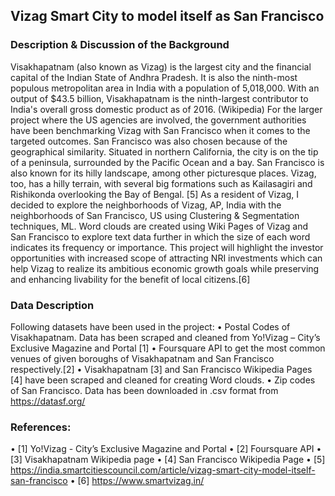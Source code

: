 <h2>Vizag Smart City to model itself as San Francisco</h2>
<h3>Description & Discussion of the Background</h3>

Visakhapatnam (also known as Vizag) is the largest city and the financial capital of the Indian State of Andhra Pradesh. It is also the ninth-most populous metropolitan area in India with a population of 5,018,000. With an output of $43.5 billion, Visakhapatnam is the ninth-largest contributor to India's overall gross domestic product as of 2016. (Wikipedia)
For the larger project where the US agencies are involved, the government authorities have been benchmarking Vizag with San Francisco when it comes to the targeted outcomes. San Francisco was also chosen because of the geographical similarity. Situated in northern California, the city is on the tip of a peninsula, surrounded by the Pacific Ocean and a bay. San Francisco is also known for its hilly landscape, among other picturesque places. Vizag, too, has a hilly terrain, with several big formations such as Kailasagiri and Rishikonda overlooking the Bay of Bengal. [5]
As a resident of Vizag, I decided to explore the neighborhoods of Vizag, AP, India with the neighborhoods of San Francisco, US using Clustering & Segmentation techniques, ML. Word clouds are created using Wiki Pages of Vizag and San Francisco to explore text data further in which the size of each word indicates its frequency or importance. 
This project will highlight the investor opportunities with increased scope of attracting NRI investments which can help Vizag to realize its ambitious economic growth goals while preserving and enhancing livability for the benefit of local citizens.[6]

<h3>Data Description</h3>

Following datasets have been used in the project:
•	Postal Codes of Visakhapatnam. Data has been scraped and cleaned from Yo!Vizag – City’s Exclusive Magazine and Portal [1]
•	Foursquare API to get the most common venues of given boroughs of Visakhapatnam and San Francisco respectively.[2]
•	Visakhapatnam [3] and San Francisco Wikipedia Pages [4] have been scraped and cleaned for creating Word clouds.
•	Zip codes of San Francisco. Data has been downloaded in .csv format from https://datasf.org/

<h3>References:</h3>

•	[1] Yo!Vizag - City’s Exclusive Magazine and Portal
•	[2] Foursquare API
•	[3] Visakhapatnam Wikipedia page
•	[4] San Francisco Wikipedia Page
•	[5] https://india.smartcitiescouncil.com/article/vizag-smart-city-model-itself-san-francisco
•	[6] https://www.smartvizag.in/

